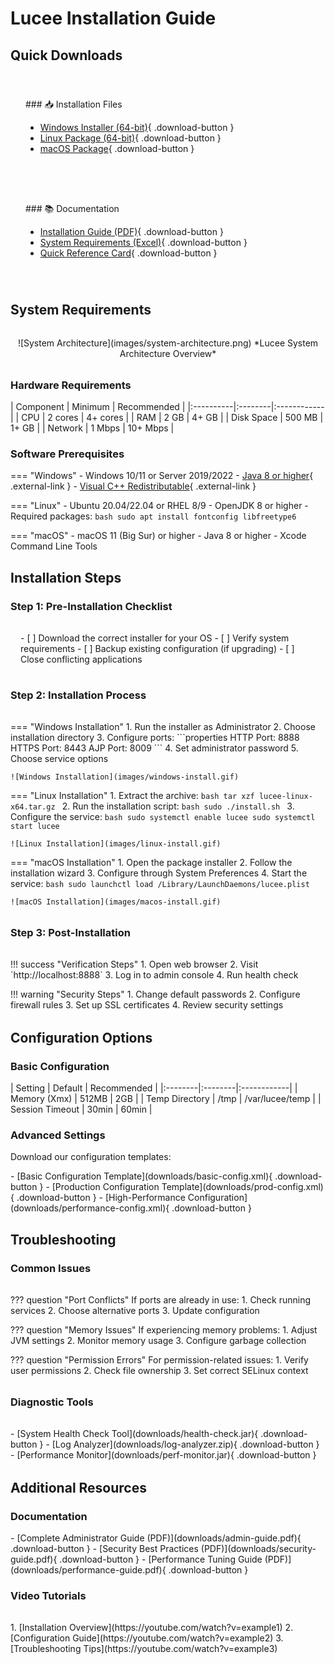 # Lucee Installation Guide

## Quick Downloads

<div class="download-grid" markdown>

<div class="download-card" markdown>
### 📥 Installation Files

- [Windows Installer (64-bit)](downloads/lucee-windows-x64.exe){ .download-button }
- [Linux Package (64-bit)](downloads/lucee-linux-x64.tar.gz){ .download-button }
- [macOS Package](downloads/lucee-macos.pkg){ .download-button }

</div>

<div class="download-card" markdown>
### 📚 Documentation

- [Installation Guide (PDF)](downloads/installation-guide.pdf){ .download-button }
- [System Requirements (Excel)](downloads/requirements.xlsx){ .download-button }
- [Quick Reference Card](downloads/quick-ref.pdf){ .download-button }

</div>

</div>

## System Requirements

<div class="image-container" markdown>
![System Architecture](images/system-architecture.png)
*Lucee System Architecture Overview*
</div>

### Hardware Requirements

<div class="requirements-table" markdown>
| Component | Minimum | Recommended |
|:----------|:--------|:------------|
| CPU | 2 cores | 4+ cores |
| RAM | 2 GB | 4+ GB |
| Disk Space | 500 MB | 1+ GB |
| Network | 1 Mbps | 10+ Mbps |
</div>

### Software Prerequisites

=== "Windows"
    - Windows 10/11 or Server 2019/2022
    - [Java 8 or higher](https://adoptium.net){ .external-link }
    - [Visual C++ Redistributable](https://aka.ms/vs/17/release/vc_redist.x64.exe){ .external-link }

=== "Linux"
    - Ubuntu 20.04/22.04 or RHEL 8/9
    - OpenJDK 8 or higher
    - Required packages:
        ```bash
        sudo apt install fontconfig libfreetype6
        ```

=== "macOS"
    - macOS 11 (Big Sur) or higher
    - Java 8 or higher
    - Xcode Command Line Tools

## Installation Steps

### Step 1: Pre-Installation Checklist

<div class="checklist-container" markdown>
- [ ] Download the correct installer for your OS
- [ ] Verify system requirements
- [ ] Backup existing configuration (if upgrading)
- [ ] Close conflicting applications
</div>

### Step 2: Installation Process

<div class="tabs-container" markdown>
=== "Windows Installation"
    1. Run the installer as Administrator
    2. Choose installation directory
    3. Configure ports:
        ```properties
        HTTP Port: 8888
        HTTPS Port: 8443
        AJP Port: 8009
        ```
    4. Set administrator password
    5. Choose service options

    ![Windows Installation](images/windows-install.gif)

=== "Linux Installation"
    1. Extract the archive:
        ```bash
        tar xzf lucee-linux-x64.tar.gz
        ```
    2. Run the installation script:
        ```bash
        sudo ./install.sh
        ```
    3. Configure the service:
        ```bash
        sudo systemctl enable lucee
        sudo systemctl start lucee
        ```

    ![Linux Installation](images/linux-install.gif)

=== "macOS Installation"
    1. Open the package installer
    2. Follow the installation wizard
    3. Configure through System Preferences
    4. Start the service:
        ```bash
        sudo launchctl load /Library/LaunchDaemons/lucee.plist
        ```

    ![macOS Installation](images/macos-install.gif)
</div>

### Step 3: Post-Installation

<div class="alert-container" markdown>
!!! success "Verification Steps"
    1. Open web browser
    2. Visit `http://localhost:8888`
    3. Log in to admin console
    4. Run health check

!!! warning "Security Steps"
    1. Change default passwords
    2. Configure firewall rules
    3. Set up SSL certificates
    4. Review security settings
</div>

## Configuration Options

### Basic Configuration

<div class="config-table" markdown>
| Setting | Default | Recommended |
|:--------|:--------|:------------|
| Memory (Xmx) | 512MB | 2GB |
| Temp Directory | /tmp | /var/lucee/temp |
| Session Timeout | 30min | 60min |
</div>

### Advanced Settings

Download our configuration templates:

<div class="template-downloads" markdown>
- [Basic Configuration Template](downloads/basic-config.xml){ .download-button }
- [Production Configuration Template](downloads/prod-config.xml){ .download-button }
- [High-Performance Configuration](downloads/performance-config.xml){ .download-button }
</div>

## Troubleshooting

### Common Issues

<div class="accordion" markdown>
??? question "Port Conflicts"
    If ports are already in use:
    1. Check running services
    2. Choose alternative ports
    3. Update configuration

??? question "Memory Issues"
    If experiencing memory problems:
    1. Adjust JVM settings
    2. Monitor memory usage
    3. Configure garbage collection

??? question "Permission Errors"
    For permission-related issues:
    1. Verify user permissions
    2. Check file ownership
    3. Set correct SELinux context
</div>

### Diagnostic Tools

<div class="tools-grid" markdown>
- [System Health Check Tool](downloads/health-check.jar){ .download-button }
- [Log Analyzer](downloads/log-analyzer.zip){ .download-button }
- [Performance Monitor](downloads/perf-monitor.jar){ .download-button }
</div>

## Additional Resources

### Documentation

<div class="doc-container" markdown>
- [Complete Administrator Guide (PDF)](downloads/admin-guide.pdf){ .download-button }
- [Security Best Practices (PDF)](downloads/security-guide.pdf){ .download-button }
- [Performance Tuning Guide (PDF)](downloads/performance-guide.pdf){ .download-button }
</div>

### Video Tutorials

<div class="video-container" markdown>
1. [Installation Overview](https://youtube.com/watch?v=example1)
2. [Configuration Guide](https://youtube.com/watch?v=example2)
3. [Troubleshooting Tips](https://youtube.com/watch?v=example3)
</div>

<style>
/* Download Grid */
.download-grid {
    display: grid;
    grid-template-columns: repeat(auto-fit, minmax(300px, 1fr));
    gap: 1rem;
    margin: 2rem 0;
}

.download-card {
    padding: 1.5rem;
    border: 1px solid var(--md-primary-fg-color--light);
    border-radius: 0.5rem;
    background: var(--md-code-bg-color);
}

/* Download Buttons */
.download-button {
    display: inline-block;
    padding: 0.5rem 1rem;
    margin: 0.2rem 0;
    background-color: var(--md-primary-fg-color);
    color: var(--md-primary-bg-color) !important;
    border-radius: 0.3rem;
    text-decoration: none !important;
    transition: background-color 0.2s;
}

.download-button:hover {
    background-color: var(--md-primary-fg-color--dark);
}

/* Image Container */
.image-container {
    text-align: center;
    margin: 2rem 0;
}

.image-container img {
    max-width: 100%;
    border-radius: 0.5rem;
    box-shadow: 0 2px 4px rgba(0,0,0,0.1);
}

/* Tables */
.requirements-table table,
.config-table table {
    width: 100%;
    margin: 1rem 0;
}

/* Tabs */
.tabs-container {
    margin: 2rem 0;
}

/* Alerts */
.alert-container {
    margin: 2rem 0;
}

/* Tools Grid */
.tools-grid {
    display: grid;
    grid-template-columns: repeat(auto-fit, minmax(200px, 1fr));
    gap: 1rem;
    margin: 2rem 0;
}

/* Documentation Container */
.doc-container {
    display: flex;
    flex-direction: column;
    gap: 0.5rem;
    margin: 1rem 0;
}

/* Video Container */
.video-container {
    margin: 2rem 0;
}

/* Accordion */
.accordion {
    margin: 2rem 0;
}

/* External Links */
.external-link::after {
    content: " ↗";
}

/* Checklist */
.checklist-container {
    background: var(--md-code-bg-color);
    padding: 1rem;
    border-radius: 0.5rem;
    margin: 1rem 0;
}
</style>
